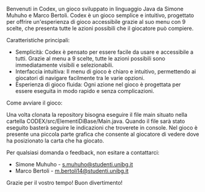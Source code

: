 Benvenuti in Codex, un gioco sviluppato in linguaggio Java da Simone Muhuho e Marco Bertoli. 
Codex è un gioco semplice e intuitivo, progettato per offrire un'esperienza di gioco accessibile grazie al suo menu con 9 scelte, che presenta tutte le azioni possibili che il giocatore può compiere.

Caratteristiche principali:
- Semplicità: Codex è pensato per essere facile da usare e accessibile a tutti. Grazie al menu a 9 scelte, tutte le azioni possibili sono immediatamente visibili e selezionabili.
- Interfaccia intuitiva: Il menu di gioco è chiaro e intuitivo, permettendo ai giocatori di navigare facilmente tra le varie opzioni.
- Esperienza di gioco fluida: Ogni azione nel gioco è progettata per essere eseguita in modo rapido e senza complicazioni.

Come avviare il gioco:

Una volta clonata la repository bisogna eseguire il file main situato nella cartella CODEX/src/ElementiDiBase/Main.java. Quando il file sarà stato eseguito basterà seguire le indicazioni che troverete in console.
Nel gioco è presente una piccola parte grafica che consente al giocatore di vedere dove ha posizionato la carta che ha giocato.

Per qualsiasi domanda o feedback, non esitare a contattarci:
- Simone Muhuho - s.muhuho@studenti.unibg.it
- Marco Bertoli - m.bertoli14@studenti.unibg.it

Grazie per il vostro tempo! Buon divertimento!
